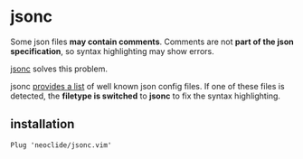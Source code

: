 # jsonc

Some json files **may contain comments**.
Comments are not **part of the json specification**, so syntax highlighting may show errors.

[jsonc][1] solves this problem.

<!--more-->

jsonc [provides a list][2] of well known json config files.
If one of these files is detected, the **filetype is switched** to **jsonc** to fix the syntax highlighting.

## installation

```
Plug 'neoclide/jsonc.vim'
```

[1]: https://github.com/neoclide/jsonc.vim
[2]: https://github.com/neoclide/jsonc.vim/blob/master/ftdetect/jsonc.vim
